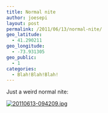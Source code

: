 ```yaml
---
title: Normal nite
author: joesepi
layout: post
permalink: /2011/06/13/normal-nite/
geo_latitude:
  - 41.290211
geo_longitude:
  - -73.931305
geo_public:
  - 1
categories:
  - Blah!Blah!Blah!
---
```

Just a weird normal nite:

[<img src="http://www.joesepi.com/wp-content/uploads/2011/06/20110613-094209.jpg" alt="20110613-094209.jpg" class="alignnone size-full" />][1]

 [1]: http://www.joesepi.com/wp-content/uploads/2011/06/20110613-094209.jpg
